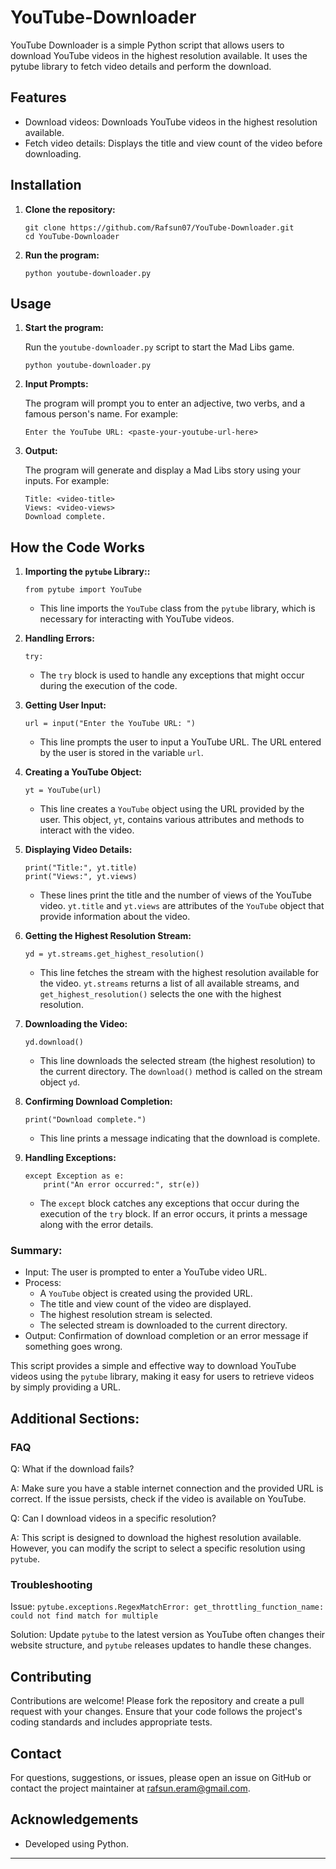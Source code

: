 # YouTube-Downloader

YouTube Downloader is a simple Python script that allows users to download YouTube videos in the highest resolution available. It uses the pytube library to fetch video details and perform the download.

## Features

- Download videos: Downloads YouTube videos in the highest resolution available.
- Fetch video details: Displays the title and view count of the video before downloading.

## Installation

1. **Clone the repository:**

    ```
    git clone https://github.com/Rafsun07/YouTube-Downloader.git
    cd YouTube-Downloader
    ```

2. **Run the program:**

    ```
    python youtube-downloader.py
    ```

## Usage

1. **Start the program:**

    Run the `youtube-downloader.py` script to start the Mad Libs game.

    ```
    python youtube-downloader.py
    ```

2. **Input Prompts:**

    The program will prompt you to enter an adjective, two verbs, and a famous person's name. For example:

    ```
    Enter the YouTube URL: <paste-your-youtube-url-here>
    
    ```

3. **Output:**

    The program will generate and display a Mad Libs story using your inputs. For example:

    ```
    Title: <video-title>
    Views: <video-views>
    Download complete.
    
    ```

## How the Code Works

1. **Importing the `pytube` Library::**

    ```
    from pytube import YouTube
    ```
    
    - This line imports the `YouTube` class from the `pytube` library, which is necessary for interacting with YouTube videos.

2. **Handling Errors:**

    ```
    try:
    ```
    - The `try` block is used to handle any exceptions that might occur during the execution of the code.
    
3. **Getting User Input:**

    ```
    url = input("Enter the YouTube URL: ")
    ```

    - This line prompts the user to input a YouTube URL. The URL entered by the user is stored in the variable `url`.
    
4. **Creating a YouTube Object:**

    ```
    yt = YouTube(url)
    ```
    
    - This line creates a `YouTube` object using the URL provided by the user. This object, `yt`, contains various attributes and methods to interact with the video.
    
5. **Displaying Video Details:**

    ```
    print("Title:", yt.title)
    print("Views:", yt.views)
    ```

    - These lines print the title and the number of views of the YouTube video. `yt.title` and `yt.views` are attributes of the `YouTube` object that provide information about the video.

6. **Getting the Highest Resolution Stream:**

    ```
    yd = yt.streams.get_highest_resolution()
    ```

    - This line fetches the stream with the highest resolution available for the video. `yt.streams` returns a list of all available streams, and `get_highest_resolution()` selects the one with the highest resolution.

7. **Downloading the Video:**

    ```
    yd.download()
    ```

    - This line downloads the selected stream (the highest resolution) to the current directory. The `download()` method is called on the stream object `yd`.

8. **Confirming Download Completion:**

    ```
    print("Download complete.")
    ```
    
    - This line prints a message indicating that the download is complete. 

9. **Handling Exceptions:**

    ```
    except Exception as e:
        print("An error occurred:", str(e))
    ```

    - The `except` block catches any exceptions that occur during the execution of the `try` block. If an error occurs, it prints a message along with the error details.

### Summary:

- Input: The user is prompted to enter a YouTube video URL.
- Process:
    - A `YouTube` object is created using the provided URL.
    - The title and view count of the video are displayed.
    - The highest resolution stream is selected.
    - The selected stream is downloaded to the current directory.
- Output: Confirmation of download completion or an error message if something goes wrong.

This script provides a simple and effective way to download YouTube videos using the `pytube` library, making it easy for users to retrieve videos by simply providing a URL.

## Additional Sections:

### FAQ

Q: What if the download fails?

A: Make sure you have a stable internet connection and the provided URL is correct. If the issue persists, check if the video is available on YouTube.

Q: Can I download videos in a specific resolution?

A: This script is designed to download the highest resolution available. However, you can modify the script to select a specific resolution using `pytube`.

### Troubleshooting

Issue: `pytube.exceptions.RegexMatchError: get_throttling_function_name: could not find match for multiple`

Solution: Update `pytube` to the latest version as YouTube often changes their website structure, and `pytube` releases updates to handle these changes.


## Contributing

Contributions are welcome! Please fork the repository and create a pull request with your changes. Ensure that your code follows the project's coding standards and includes appropriate tests.

## Contact

For questions, suggestions, or issues, please open an issue on GitHub or contact the project maintainer at [rafsun.eram@gmail.com](mailto:rafsun.eram@gmail.com).

## Acknowledgements

- Developed using Python.

---
